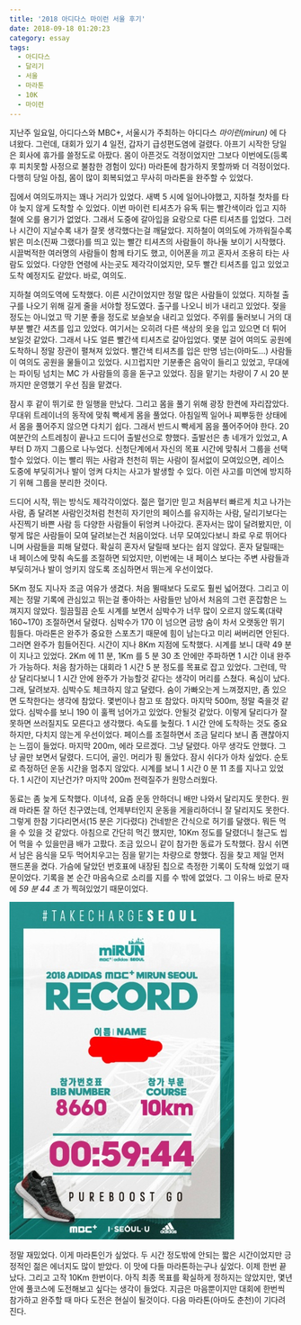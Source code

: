 ```yaml
---
title: '2018 아디다스 마이런 서울 후기'
date: 2018-09-18 01:20:23
category: essay
tags:
  - 아디다스
  - 달리기
  - 서울
  - 마라톤
  - 10K
  - 마이런
---
```


지난주 일요일, 아디다스와 MBC+, 서울시가 주최하는 아디다스 _마이런(mirun)_ 에 다녀왔다. 그런데, 대회가 있기 4 일전, 갑자기 급성편도염에 걸렸다. 아프기 시작한 당일은 회사에 휴가를 쓸정도로 아팠다. 몸이 아픈것도 걱정이었지만 그보다 이번에도(등록후 피치못할 사정으로 불참한 경험이 있다) 마라톤에 참가하지 못할까봐 더 걱정이었다. 다행히 당일 아침, 몸이 많이 회복되었고 무사히 마라톤을 완주할 수 있었다.

집에서 여의도까지는 꽤나 거리가 있었다. 새벽 5 시에 일어나야했고, 지하철 첫차를 타야 늦지 않게 도착할 수 있었다. 이번 마이런 티셔츠가 유독 튀는 빨간색이라 입고 지하철에 오를 용기가 없었다. 그래서 도중에 갈아입을 요랑으로 다른 티셔츠를 입었다. 그러나 시간이 지날수록 내가 잘못 생각했다는걸 깨달았다. 지하철이 여의도에 가까워질수록 밝은 미소(진짜 그랬다)를 띄고 있는 빨간 티셔츠의 사람들이 하나둘 보이기 시작했다. 시끌벅적한 여러명의 사람들이 함께 타기도 했고, 이어폰을 끼고 혼자서 조용히 타는 사람도 있었다. 다양한 연령에 사는곳도 제각각이었지만, 모두 빨간 티셔츠를 입고 있었고 도착 예정지도 같았다. 바로, 여의도.

지하철 여의도역에 도착했다. 이른 시간이었지만 정말 많은 사람들이 있었다. 지하철 출구를 나오기 위해 길게 줄을 서야할 정도였다. 출구를 나오니 비가 내리고 있었다. 젖을 정도는 아니었고 딱 기분 좋을 정도로 보슬보슬 내리고 있었다. 주위를 둘러보니 거의 대부분 빨간 셔츠를 입고 있었다. 여기서는 오히려 다른 색상의 옷을 입고 있으면 더 튀어 보일것 같았다. 그래서 나도 얼른 빨간색 티셔츠로 갈아입었다. 몇분 걸어 여의도 공원에 도착하니 정말 장관이 펼쳐져 있었다. 빨간색 티셔츠를 입은 만명 넘는(아마도...) 사람들이 여의도 공원을 물들이고 있었다. 시끄럽지만 기분좋은 음악이 들리고 있었고, 무대에는 파이팅 넘치는 MC 가 사람들의 흥을 돋구고 있었다. 짐을 맡기는 차량이 7 시 20 분까지만 운영했기 우선 짐을 맡겼다.

잠시 후 같이 뛰기로 한 일행을 만났다. 그리고 몸을 풀기 위해 광장 한켠에 자리잡았다. 무대위 트레이너의 동작에 맞춰 빡세게 몸을 풀었다. 아침일찍 일어나 찌뿌둥한 상태에서 몸을 풀어주지 않으면 다치기 쉽다. 그래서 반드시 빡세게 몸을 풀어주어야 한다. 20 여분간의 스트레칭이 끝나고 드디어 출발선으로 향했다. 출발선은 총 네개가 있었고, A 부터 D 까지 그룹으로 나누었다. 신청단계에서 자신의 목표 시간에 맞춰서 그룹을 선택할수 있었다. 이는 빨리 뛰는 사람과 천천히 뛰는 사람이 질서없이 모여있으면, 레이스 도중에 부딪히거나 발이 엉켜 다치는 사고가 발생할 수 있다. 이런 사고를 미연에 방지하기 위해 그룹을 분리한 것이다.

드디어 시작, 뛰는 방식도 제각각이었다. 젊은 혈기만 믿고 처음부터 빠르게 치고 나가는 사람, 좀 달려본 사람인것처럼 천천히 자기만의 페이스를 유지하는 사람, 달리기보다는 사진찍기 바쁜 사람 등 다양한 사람들이 뒤엉켜 나아갔다. 혼자서는 많이 달려봤지만, 이렇게 많은 사람들이 모여 달려보는건 처음이었다. 너무 모여있다보니 좌로 우로 뛰어다니며 사람들을 피해 달렸다. 확실히 혼자서 달릴때 보다는 쉽지 않았다. 혼자 달릴때는 내 페이스에 맞춰 속도를 조절하면 되었지만, 이번에는 내 페이스 보다는 주변 사람들과 부딪히거나 발이 엉키지 않도록 조심하면서 뛰는게 우선이었다.

5Km 정도 지나자 조금 여유가 생겼다. 처음 뛸때보다 도로도 훨씬 넓어졌다. 그리고 이제는 정말 기록에 관심있고 뛰는걸 좋아하는 사람들만 남아서 처음의 그런 혼잡함은 느껴지지 않았다. 힐끔힐끔 순토 시계를 보면서 심박수가 너무 많이 오르지 않도록(대략 160~170) 조절하면서 달렸다. 심박수가 170 이 넘으면 금방 숨이 차서 오랫동안 뛰기 힘들다. 마라톤은 완주가 중요한 스포츠기 때문에 힘이 남는다고 미리 써버리면 안된다. 그러면 완주가 힘들어진다. 시간이 지나 8Km 지점에 도착했다. 시계를 보니 대략 49 분이 지나고 있었다. 2Km 에 11 분, 1Km 를 5 분 30 초 안에만 주파하면 1 시간 이내 완주가 가능하다. 처음 참가하는 대회라 1 시간 5 분 정도를 목표로 잡고 있었다. 그런데, 막상 달리다보니 1 시간 안에 완주가 가능할것 같다는 생각이 머리를 스쳤다. 욕심이 났다. 그래, 달려보자. 심박수도 체크하지 않고 달렸다. 숨이 가빠오는게 느껴졌지만, 좀 있으면 도착한다는 생각에 참았다. 몇번이나 참고 또 참았다. 마지막 500m, 정말 죽을것 같았다. 심박수를 보니 190 이 훌쩍 넘어가고 있었다. 안될것 같았다. 이렇게 달리다가 잘못하면 쓰러질지도 모른다고 생각했다. 속도를 늦췄다. 1 시간 안에 도착하는 것도 중요하지만, 다치지 않는게 우선이었다. 페이스를 조절하면서 조금 달리다 보니 좀 괜찮아지는 느낌이 들었다. 마지막 200m, 에라 모르겠다. 그냥 달렸다. 아무 생각도 안했다. 그냥 골만 보면서 달렸다. 드디어, 골인. 머리가 핑 돌았다. 잠시 쉬다가 아차 싶었다. 순토로 측정하던 운동 시간을 멈추지 않았다. 시계를 보니 1 시간 0 분 11 초를 지나고 있었다. 1 시간이 지난건가? 마지막 200m 전력질주가 원망스러웠다.

동료는 좀 늦게 도착했다. 이녀석, 요즘 운동 안하더니 배만 나와서 달리지도 못한다. 원래 마라톤 잘 하던 친구였는데, 언제부터인지 운동을 게을리하더니 잘 달리지도 못한다. 그렇게 한참 기다리면서(15 분은 기다렸다) 건네받은 간식으로 허기를 달랬다. 뭐든 먹을 수 있을 것 같았다. 아침으로 간단히 먹긴 했지만, 10Km 정도를 달렸더니 철근도 씹어 먹을 수 있을만큼 배가 고팠다. 조금 있으니 같이 참가한 동료가 도착했다. 잠시 쉬면서 남은 음식을 모두 먹어치우고는 짐을 맡기는 차량으로 향했다. 짐을 찾고 제일 먼저 핸드폰을 켰다. 가슴에 달았던 번호표에 내장된 칩으로 측정한 기록이 도착해 있었기 때문이었다. 기록을 본 순간 마음속으로 소리를 지를 수 밖에 없었다. 그 이유느 바로 문자에 _59 분 44 초_ 가 찍혀있었기 때문이었다.

![img0](./0.jpg)

정말 재밌었다. 이게 마라톤인가 싶었다. 두 시간 정도밖에 안되는 짧은 시간이었지만 긍정적인 젊은 에너지도 많이 받았다. 이 맛에 다들 마라톤하는구나 싶었다. 이제 한번 끝났다. 그리고 고작 10Km 한번이다. 아직 최종 목표를 확실하게 정하지는 않았지만, 몇년 안에 풀코스에 도전해보고 싶다는 생각이 들었다. 지금은 마음뿐이지만 대회에 한번씩 참가하고 완주할 때 마다 도전은 현실이 될것이다. 다음 마라톤(아마도 춘천)이 기다려진다.

